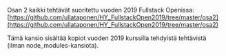 Osan 2 kaikki tehtävät suoritettu vuoden 2019 Fullstack Openissa: [https://github.com/ullataponen/HY_FullstackOpen2019/tree/master/osa2](https://github.com/ullataponen/HY_FullstackOpen2019/tree/master/osa2)

Tämä kansio sisältää kopiot vuoden 2019 kurssilla tehdyistä tehtävistä (ilman node_modules-kansiota).
